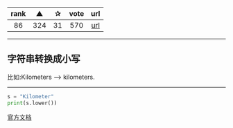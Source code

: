 | rank | ▲ | ✰ | vote | url |
|:-:|:-:|:-:|:-:|:-:|
|  86 | 324 | 31 | 570 | [url](http://stackoverflow.com/questions/6797984/how-to-convert-string-to-lowercase-in-python) |

***

## 字符串转换成小写

比如:Kilometers --> kilometers.

***

```python
s = "Kilometer"
print(s.lower())
```

[官方文档](https://docs.python.org/2/library/string.html)
